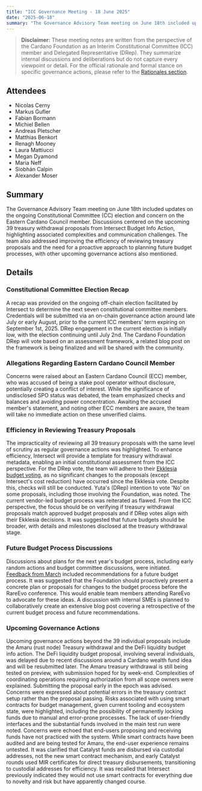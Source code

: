 ```yaml
---
title: "ICC Governance Meeting - 18 June 2025"
date: "2025-06-18"
summary: "The Governance Advisory Team meeting on June 18th included updates on the ongoing Constitutional Committee (CC) election and concern on the Eastern Cardano Council member. Discussions centered on the upcoming 39 treasury withdrawal proposals from Intersect Budget Info Action, highlighting associated complexities and communication challenges. The team also addressed improving the efficiency of reviewing treasury proposals and the need for a proactive approach to planning future budget processes, with other upcoming governance actions also mentioned."
---
```


> **Disclaimer:** These meeting notes are written from the perspective of the Cardano Foundation as an Interim Constitutional Committee (ICC) member and Delegated Representative (DRep). They summarize internal discussions and deliberations but do not capture every viewpoint or detail. For the official rationale and formal stance on specific governance actions, please refer to the [Rationales section](../Rationales/README.md).

## Attendees  

- Nicolas Cerny  
- Markus Gufler  
- Fabian Bormann  
- Michiel Bellen  
- Andreas Pletscher  
- Matthias Benkort  
- Renagh Mooney  
- Laura Mattiucci  
- Megan Dyamond  
- Maria Neff  
- Siobhán Calpin  
- Alexander Moser  

## Summary  

The Governance Advisory Team meeting on June 18th included updates on the ongoing Constitutional Committee (CC) election and concern on the Eastern Cardano Council member. Discussions centered on the upcoming 39 treasury withdrawal proposals from Intersect Budget Info Action, highlighting associated complexities and communication challenges. The team also addressed improving the efficiency of reviewing treasury proposals and the need for a proactive approach to planning future budget processes, with other upcoming governance actions also mentioned.

## Details  

### Constitutional Committee Election Recap  

A recap was provided on the ongoing off-chain election facilitated by Intersect to determine the next seven constitutional committee members. Credentials will be submitted via an on-chain governance action around late July or early August, prior to the current ICC members' term expiring on September 1st, 2025. DRep engagement in the current election is initially low, with the election continuing until July 2nd. The Cardano Foundation DRep will vote based on an assessment framework, a related blog post on the framework is being finalized and will be shared with the community.

### Allegations Regarding Eastern Cardano Council Member  

Concerns were raised about an Eastern Cardano Council (ECC) member, who was accused of being a stake pool operator without disclosure, potentially creating a conflict of interest. While the significance of undisclosed SPO status was debated, the team emphasized checks and balances and avoiding power concentration. Awaiting the accused member's statement, and noting other ECC members are aware, the team will take no immediate action on these unverified claims.

### Efficiency in Reviewing Treasury Proposals  

The impracticality of reviewing all 39 treasury proposals with the same level of scrutiny as regular governance actions was highlighted. To enhance efficiency, Intersect will provide a template for treasury withdrawal metadata, enabling an initial constitutional assessment from the ICC perspective. For the DRep vote, the team will adhere to their [Ekklesia budget voting](https://docs.google.com/spreadsheets/d/1_pNnMcZyLBod_1gGw21-RT7332BdVcrtorWi2vsF44A/edit?gid=0#gid=0), as no significant changes to the proposals (except Intersect's cost reduction) have occurred since the Ekklesia vote. Despite this, checks will still be conducted. Yuta's (DRep) intention to vote 'No' on some proposals, including those involving the Foundation, was noted. The current vendor-led budget process was reiterated as flawed. From the ICC perspective, the focus should be on verifying if treasury withdrawal proposals match approved budget proposals and if DRep votes align with their Ekklesia decisions. It was suggested that future budgets should be broader, with details and milestones disclosed at the treasury withdrawal stage.

### Future Budget Process Discussions  

Discussions about plans for the next year's budget process, including early random actions and budget committee discussions, were initiated. [Feedback from March](https://cdck-file-uploads-us1.s3.dualstack.us-west-2.amazonaws.com/flex023/uploads/cardano/original/3X/0/c/0c0c559ab994e5e85ba6624b389ea8f406789dd4.pdf) included recommendations for a future budget process. It was suggested that the Foundation should proactively present a concrete plan or proposals for changes to the budget process before the RareEvo conference. This would enable team members attending RareEvo to advocate for these ideas. A discussion with internal SMEs is planned to collaboratively create an extensive blog post covering a retrospective of the current budget process and future recommendations.

### Upcoming Governance Actions  

Upcoming governance actions beyond the 39 individual proposals include the Amaru (rust node) Treasury withdrawal and the DeFi liquidity budget info action. The DeFi liquidity budget proposal, involving several individuals, was delayed due to recent discussions around a Cardano wealth fund idea and will be resubmitted later. The Amaru treasury withdrawal is still being tested on preview, with submission hoped for by week-end. Complexities of coordinating operations requiring authorization from all scope owners were explained. Submitting the proposal early in the epoch was advised. Concerns were expressed about potential errors in the treasury contract setup rather than the proposal passing. Risks associated with using smart contracts for budget management, given current tooling and ecosystem state, were highlighted, including the possibility of permanently locking funds due to manual and error-prone processes. The lack of user-friendly interfaces and the substantial funds involved in the main test run were noted. Concerns were echoed that end-users proposing and receiving funds have not practiced with the system. While smart contracts have been audited and are being tested for Amaru, the end-user experience remains untested. It was clarified that Catalyst funds are disbursed via custodial addresses, not the new smart contract mechanism, and early Catalyst rounds used MIR certificates for direct treasury disbursements, transitioning to custodial addresses for efficiency. It was recalled that Intersect previously indicated they would not use smart contracts for everything due to novelty and risk but have apparently changed course.
